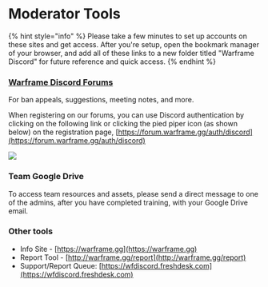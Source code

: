 # Moderator Tools

{% hint style="info" %}
Please take a few minutes to set up accounts on these sites and get access. After you're setup, open the bookmark manager of your browser, and add all of these links to a new folder titled "Warframe Discord" for future reference and quick access.
{% endhint %}

### [Warframe Discord Forums](https://forums.warframe.gg)

For ban appeals, suggestions, meeting notes, and more.

When registering on our forums, you can use Discord authentication by clicking on the following link or clicking the pied piper icon \(as shown below\) on the registration page, [https://forum.warframe.gg/auth/discord](https://forum.warframe.gg/auth/discord)

![](https://lh6.googleusercontent.com/4QjsR4ejbZkUPGJLvLbHpx7MiG-j1Fghq-_ycQ8PpS1_6Exv2Lq0WcgbjCjWizt80pZBjAOA4g1jaazjQoOH8o7LEiNx2Ax1WJJXB1ibH5Ai9_0FyWcliAtdQuXieYG1sQVQFE_B)

### Team Google Drive

To access team resources and assets, please send a direct message to one of the admins, after you have completed training, with your Google Drive email.

### Other tools

* Info Site - [https://warframe.gg](https://warframe.gg)
* Report Tool - [http://warframe.gg/report](http://warframe.gg/report)
* Support/Report Queue: [https://wfdiscord.freshdesk.com](https://wfdiscord.freshdesk.com)



